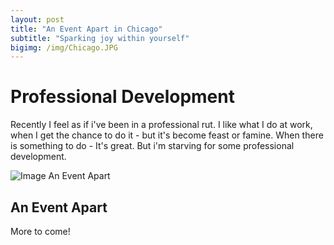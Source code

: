 ```yaml
---
layout: post
title: "An Event Apart in Chicago"
subtitle: "Sparking joy within yourself"
bigimg: /img/Chicago.JPG
---
```

# Professional Development 

Recently I feel as if i've been in a professional rut. I like what I do at work, when I get the chance to do it - but it's become feast or famine. When there is something to do - It's great. But i'm starving for some professional development. 

 
![Image An Event Apart](https://nicoleabuhakmeh.github.io/img/AnEventApartChicago.png)





## An Event Apart ##

More to come! 



